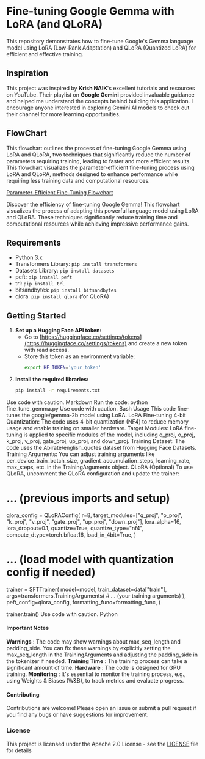 # Fine-tuning Google Gemma with LoRA (and QLoRA)

This repository demonstrates how to fine-tune Google's Gemma language model using LoRA (Low-Rank Adaptation) and QLoRA (Quantized LoRA) for efficient and effective training.

## Inspiration

This project was inspired by **Krish NAIK**'s excellent tutorials and resources on YouTube. Their playlist on **Google Gemini** provided invaluable guidance and helped me understand the concepts behind building this application. I encourage anyone interested in exploring Gemini AI models to check out their channel for more learning opportunities.

## FlowChart

This flowchart outlines the process of fine-tuning Google Gemma using LoRA and QLoRA, two techniques that significantly reduce the number of parameters requiring training, leading to faster and more efficient results.
This flowchart visualizes the parameter-efficient fine-tuning process using LoRA and QLoRA, methods designed to enhance performance while requiring less training data and computational resources.

[Parameter-Efficient Fine-Tuning Flowchart](Flowchart/Flowchart_Gemma_model_finetuning.jpg)

Discover the efficiency of fine-tuning Google Gemma! This flowchart visualizes the process of adapting this powerful language model using LoRA and QLoRA.  These techniques significantly reduce training time and computational resources while achieving impressive performance gains.

## Requirements

* Python 3.x
* Transformers Library: `pip install transformers`
* Datasets Library: `pip install datasets`
* peft: `pip install peft`
* trl: `pip install trl`
* bitsandbytes: `pip install bitsandbytes`
* qlora: `pip install qlora` (for QLoRA)

## Getting Started

1. **Set up a Hugging Face API token:**
   * Go to [https://huggingface.co/settings/tokens](https://huggingface.co/settings/tokens) and create a new token with read access.
   * Store this token as an environment variable:
     ```bash
     export HF_TOKEN='your_token' 
     ```
2. **Install the required libraries:**
   ```bash
   pip install -r requirements.txt
Use code with caution.
Markdown
Run the code:
python fine_tune_gemma.py
Use code with caution.
Bash
Usage
This code fine-tunes the google/gemma-2b model using LoRA.
LoRA Fine-tuning
4-bit Quantization: The code uses 4-bit quantization (NF4) to reduce memory usage and enable training on smaller hardware.
Target Modules: LoRA fine-tuning is applied to specific modules of the model, including q_proj, o_proj, k_proj, v_proj, gate_proj, up_proj, and down_proj.
Training Dataset: The code uses the Abirate/english_quotes dataset from Hugging Face Datasets.
Training Arguments: You can adjust training arguments like per_device_train_batch_size, gradient_accumulation_steps, learning_rate, max_steps, etc. in the TrainingArguments object.
QLoRA (Optional)
To use QLoRA, uncomment the QLoRA configuration and update the trainer:
# ... (previous imports and setup)

qlora_config = QLoRAConfig(
    r=8,
    target_modules=["q_proj", "o_proj", "k_proj", "v_proj",
                    "gate_proj", "up_proj", "down_proj"],
    lora_alpha=16,
    lora_dropout=0.1,
    quantize=True,
    quantize_type="nf4",
    compute_dtype=torch.bfloat16,
    load_in_4bit=True,
)

# ... (load model with quantization config if needed)

trainer = SFTTrainer(
    model=model,
    train_dataset=data["train"],
    args=transformers.TrainingArguments(
        # ... (your training arguments)
    ),
    peft_config=qlora_config,
    formatting_func=formatting_func,
)

trainer.train()
Use code with caution.
Python

#### Important Notes
**Warnings** : The code may show warnings about max_seq_length and padding_side. You can fix these warnings by explicitly setting the max_seq_length in the TrainingArguments and adjusting the padding_side in the tokenizer if needed.
**Training Time** : The training process can take a significant amount of time.
**Hardware** : The code is designed for GPU training.
**Monitoring** : It's essential to monitor the training process, e.g., using Weights & Biases (W&B), to track metrics and evaluate progress.


#### Contributing
Contributions are welcome! Please open an issue or submit a pull request if you find any bugs or have suggestions for improvement.

### License
This project is licensed under the Apache 2.0 License - see the [LICENSE](LICENSE) file for details